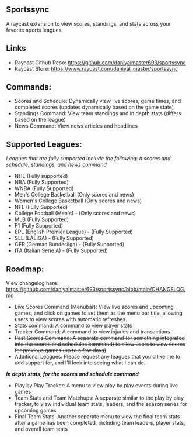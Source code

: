 ## Sportssync

A raycast extension to view scores, standings, and stats across your favorite sports leagues

## Links

- Raycast Github Repo: https://github.com/daniyalmaster693/sportssync
- Raycast Store: https://www.raycast.com/daniyal_master/sportssync

## Commands:

- Scores and Schedule: Dynamically view live scores, game times, and completed scores (updates dynamically based on the game state)
- Standings Command: View team standings and in depth stats (differs based on the league)
- News Command: View news articles and headlines

## Supported Leagues:

_Leagues that are fully supported include the following: a scores and schedule, standings, and news command_

- NHL (Fully supported)
- NBA (Fully Supported)
- WNBA (Fully Supported)
- Men's College Basketball (Only scores and news)
- Women's College Basketball (Only scores and news)
- NFL (Fully Supported)
- College Football (Men's) - (Only scores and news)
- MLB (Fully Supported)
- F1 (Fully Supported)
- EPL (English Premier League) - (Fully Supported)
- SLL (LALIGA) - (Fully Supported)
- GER (German Bundesliga) - (Fully Supported)
- ITA (Italian Serie A) - (Fully Supported)

## Roadmap:

View changelog here: https://github.com/daniyalmaster693/sportssync/blob/main/CHANGELOG.md

- Live Scores Command (Menubar): View live scores and upcoming games, and click on games to set them as the menu bar title, allowing users to view scores with automatic refreshes.
- Stats command: A command to view player stats
- Tracker Command: A command to view injuries and transactions
- ~~Past Scores Command: A separate command (or something integrated into the scores and schedules command) to allow users to view scores for previous games (up to a few days)~~
- Additional Leagues: Please request any leagues that you'd like me to add support for, and I'll look into seeing what I can do.

**_In depth stats, for the scores and schedule command_**

- Play by Play Tracker: A menu to view play by play events during live games
- Team Stats and Team Matchups: A separate similar to the play by play tracker, to view individual team stats, leaders, and the season series for upcoming games
- Final Team Stats: Another separate menu to view the final team stats after a game has been completed, including team leaders, player stats, and overall team stats
